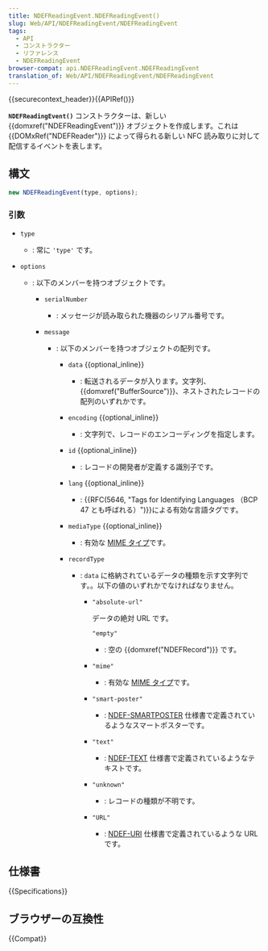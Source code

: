 ```yaml
---
title: NDEFReadingEvent.NDEFReadingEvent()
slug: Web/API/NDEFReadingEvent/NDEFReadingEvent
tags:
  - API
  - コンストラクター
  - リファレンス
  - NDEFReadingEvent
browser-compat: api.NDEFReadingEvent.NDEFReadingEvent
translation_of: Web/API/NDEFReadingEvent/NDEFReadingEvent
---
```

{{securecontext_header}}{{APIRef()}}

**`NDEFReadingEvent()`** コンストラクターは、新しい {{domxref("NDEFReadingEvent")}} オブジェクトを作成します。これは {{DOMxRef("NDEFReader")}} によって得られる新しい NFC 読み取りに対して配信するイベントを表します。

## 構文

```js
new NDEFReadingEvent(type, options);
```

### 引数

- `type`
  - : 常に `'type'` です。
- `options`

  - : 以下のメンバーを持つオブジェクトです。

    - `serialNumber`
      - : メッセージが読み取られた機器のシリアル番号です。
    - `message`

      - : 以下のメンバーを持つオブジェクトの配列です。

        - `data` {{optional_inline}}
          - : 転送されるデータが入ります。文字列、{{domxref("BufferSource")}}、ネストされたレコードの配列のいずれかです。
        - `encoding` {{optional_inline}}
          - : 文字列で、レコードのエンコーディングを指定します。
        - `id` {{optional_inline}}
          - : レコードの開発者が定義する識別子です。
        - `lang` {{optional_inline}}
          - : {{RFC(5646, "Tags for Identifying Languages （BCP 47 とも呼ばれる）")}}による有効な言語タグです。
        - `mediaType` {{optional_inline}}
          - : 有効な [MIME タイプ](/ja/docs/Web/HTTP/Basics_of_HTTP/MIME_types)です。
        - `recordType`

          - : `data` に格納されているデータの種類を示す文字列です。。以下の値のいずれかでなければなりません。

            - `"absolute-url"`

              データの絶対 URL です。

              `"empty"`

              - : 空の {{domxref("NDEFRecord")}} です。

            - `"mime"`
              - : 有効な [MIME タイプ](/ja/docs/Web/HTTP/Basics_of_HTTP/MIME_types)です。
            - `"smart-poster"`
              - : [NDEF-SMARTPOSTER](https://w3c.github.io/web-nfc/#bib-ndef-smartposter) 仕様書で定義されているようなスマートポスターです。
            - `"text"`
              - : [NDEF-TEXT](https://w3c.github.io/web-nfc/#bib-ndef-text) 仕様書で定義されているようなテキストです。
            - `"unknown"`
              - : レコードの種類が不明です。
            - `"URL"`
              - : [NDEF-URI](https://w3c.github.io/web-nfc/#bib-ndef-uri) 仕様書で定義されているような URL です。

## 仕様書

{{Specifications}}

## ブラウザーの互換性

{{Compat}}
